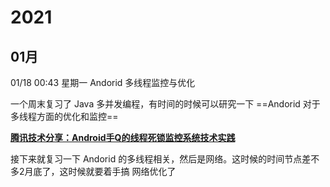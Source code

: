 # 2021

## 01月

01/18 00:43 星期一 Andorid 多线程监控与优化

一个周末复习了 Java 多并发编程，有时间的时候可以研究一下 ==Andorid 对于多线程方面的优化和监控==

[**腾讯技术分享：Android手Q的线程死锁监控系统技术实践**](http://www.52im.net/thread-1442-1-1.html)



接下来就复习一下 Andorid 的多线程相关，然后是网络。这时候的时间节点差不多2月底了，这时候就要着手搞 网络优化了


